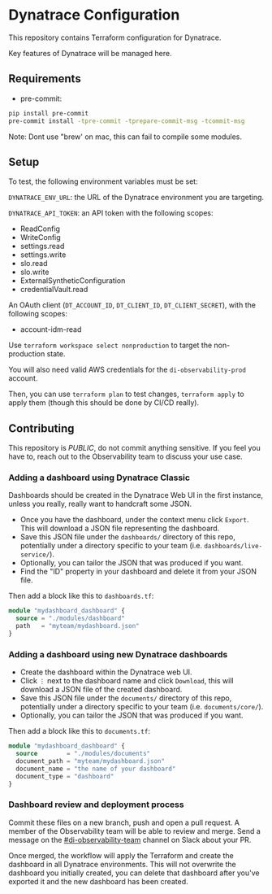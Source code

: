 # Dynatrace Configuration

This repository contains Terraform configuration for Dynatrace.

Key features of Dynatrace will be managed here.

## Requirements
- pre-commit:

```bash
pip install pre-commit
pre-commit install -tpre-commit -tprepare-commit-msg -tcommit-msg
```
Note: Dont use "brew' on mac, this can fail to compile some modules.

## Setup

To test, the following environment variables must be set:

`DYNATRACE_ENV_URL`: the URL of the Dynatrace environment you are targeting.

`DYNATRACE_API_TOKEN`: an API token with the following scopes:

- ReadConfig
- WriteConfig
- settings.read
- settings.write
- slo.read
- slo.write
- ExternalSyntheticConfiguration
- credentialVault.read

An OAuth client (`DT_ACCOUNT_ID`, `DT_CLIENT_ID`, `DT_CLIENT_SECRET`), with the following scopes:

- account-idm-read

Use `terraform workspace select nonproduction` to target the non-production state.

You will also need valid AWS credentials for the `di-observability-prod` account.

Then, you can use `terraform plan` to test changes, `terraform apply` to apply them (though this should be done by CI/CD really).

## Contributing

This repository is *PUBLIC*, do not commit anything sensitive. If you feel you have to, reach out to the Observability team to discuss your use case.

### Adding a dashboard using Dynatrace Classic

Dashboards should be created in the Dynatrace Web UI in the first instance, unless you really, really want to handcraft some JSON.

- Once you have the dashboard, under the context menu click `Export`. This will download a JSON file representing the dashboard.
- Save this JSON file under the `dashboards/` directory of this repo, potentially under a directory specific to your team (i.e. `dashboards/live-service/`).
- Optionally, you can tailor the JSON that was produced if you want.
- Find the "ID" property in your dashboard and delete it from your JSON file. 

Then add a block like this to `dashboards.tf`:

```terraform
module "mydashboard_dashboard" {
  source = "./modules/dashboard"
  path   = "myteam/mydashboard.json"
}
```

### Adding a dashboard using new Dynatrace dashboards

- Create the dashboard within the Dynatrace web UI.
- Click `⋮` next to the dashboard name and click `Download`, this will download a JSON file of the created dashboard.
- Save this JSON file under the `documents/` directory of this repo, potentially under a directory specific to your team (i.e. `documents/core/`).
- Optionally, you can tailor the JSON that was produced if you want.

Then add a block like this to `documents.tf`:

```terraform
module "mydashboard_dashboard" {  
  source        = "./modules/documents"
  document_path = "myteam/mydashboard.json"
  document_name = "the name of your dashboard"
  document_type = "dashboard"
}
```

### Dashboard review and deployment process

Commit these files on a new branch, push and open a pull request. A member of the Observability team will be able to review and merge. Send a message on the [#di-observability-team](https://gds.slack.com/archives/C04UF0B02NR) channel on Slack about your PR.

Once merged, the workflow will apply the Terraform and create the dashboard in all Dynatrace environments. This will not overwrite the dashboard you initially created, you can delete that dashboard after you've exported it and the new dashboard has been created.
